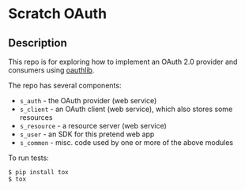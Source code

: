 # Scratch OAuth

## Description

This repo is for exploring how to implement an OAuth 2.0 provider and consumers
using [oauthlib](https://github.com/idan/oauthlib).

The repo has several components:

- `s_auth` - the OAuth provider (web service)
- `s_client` - an OAuth client (web service), which also stores some resources
- `s_resource` - a resource server (web service)
- `s_user` - an SDK for this pretend web app
- `s_common` - misc. code used by one or more of the above modules

To run tests:

    $ pip install tox
    $ tox
